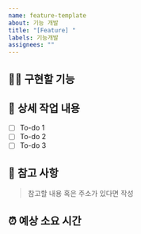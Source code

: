 ```yaml
---
name: feature-template
about: 기능 개발
title: "[Feature] "
labels: 기능개발
assignees: ""
---
```


## 🏃🏻 구현할 기능

## 📌 상세 작업 내용

- [ ] To-do 1
- [ ] To-do 2
- [ ] To-do 3

## 📝 참고 사항

> 참고할 내용 혹은 주소가 있다면 작성

## ⏰ 예상 소요 시간
